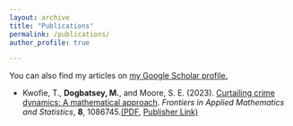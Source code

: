 ```yaml
---
layout: archive
title: "Publications"
permalink: /publications/
author_profile: true

---
```


You can also find my articles on [my Google Scholar profile.](https://scholar.google.com/citations?user=avyudjUAAAAJ&hl=en)

* Kwofie, T., <strong>Dogbatsey, M.</strong>, and Moore, S. E. (2023). [Curtailing crime dynamics: A mathematical approach](/files/fams24.pdf). _Frontiers in Applied Mathematics and Statistics_, **8**, 1086745.[(PDF](/files/fams24.pdf), [Publisher Link)](https://www.frontiersin.org/journals/applied-mathematics-and-statistics/articles/10.3389/fams.2022.1086745/full)

